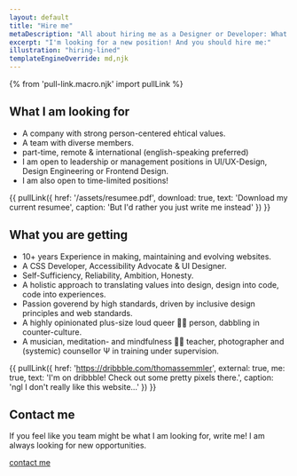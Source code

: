 ```yaml
---
layout: default
title: "Hire me"
metaDescription: "All about hiring me as a Designer or Developer: What I look for in an employer, what you'll get if you work with me."
excerpt: "I'm looking for a new position! And you should hire me:"
illustration: "hiring-lined"
templateEngineOverride: md,njk
---
```

{% from 'pull-link.macro.njk' import pullLink %}

## What I am looking for

+ A company with strong person-centered ehtical values.
+ A team with diverse members.
+ part-time, remote & international (english-speaking preferred)
+ I am open to leadership or management positions in UI/UX-Design, Design Engineering or Frontend Design.
+ I am also open to time-limited positions!

{{ pullLink({
    href: '/assets/resumee.pdf',
    download: true,
    text: 'Download my current resumee',
    caption: 'But I\'d rather you just write me instead'
}) }}

## What you are getting

+ 10+ years Experience in making, maintaining and evolving websites.
+ A CSS Developer, Accessibility Advocate & UI Designer.
+ Self-Sufficiency, Reliability, Ambition, Honesty.
+ A holistic approach to translating values into design, design into code, code into experiences.
+ Passion goverend by high standards, driven by inclusive design principles and web standards.
+ A highly opinionated plus-size loud queer 🏳️‍🌈 person, dabbling in counter-culture.
+ A musician, meditation- and mindfulness 🧘‍♀️ teacher, photographer and (systemic) counsellor Ψ in training under supervision.

{{ pullLink({
    href: 'https://dribbble.com/thomassemmler',
    external: true,
    me: true,
    text: 'I\'m on dribbble! Check out some pretty pixels there.',
    caption: 'ngl I don\'t really like this website...'
}) }}

## Contact me

If you feel like you team might be what I am looking for, write me! I am always looking for new opportunities.

<div class="aside">
    <a class="c2a vers--bold" href="mailto:contact@thomassemmler.com?subject=hello%20yes&body=Write%20me%20something%20nice!">contact me</a>
</div>